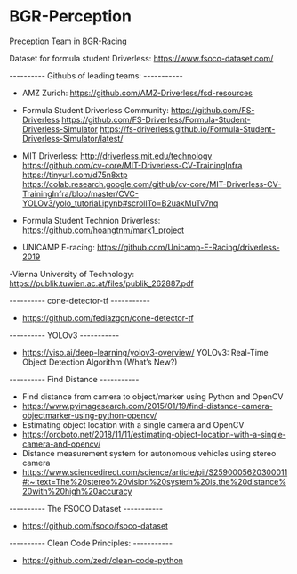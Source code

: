# BGR-Perception
Preception Team in BGR-Racing

Dataset for formula student Driverless:
https://www.fsoco-dataset.com/

----------   Githubs of leading teams:  -----------

- AMZ Zurich:
https://github.com/AMZ-Driverless/fsd-resources

- Formula Student Driverless Community:
https://github.com/FS-Driverless
https://github.com/FS-Driverless/Formula-Student-Driverless-Simulator
https://fs-driverless.github.io/Formula-Student-Driverless-Simulator/latest/

- MIT Driverless:
http://driverless.mit.edu/technology
https://github.com/cv-core/MIT-Driverless-CV-TrainingInfra
https://tinyurl.com/d75n8xtp
https://colab.research.google.com/github/cv-core/MIT-Driverless-CV-TrainingInfra/blob/master/CVC-YOLOv3/yolo_tutorial.ipynb#scrollTo=B2uakMuTv7nq

- Formula Student Technion Driverless:
https://github.com/hoangtnm/mark1_project

- UNICAMP E-racing:
https://github.com/Unicamp-E-Racing/driverless-2019

-Vienna University of Technology:
https://publik.tuwien.ac.at/files/publik_262887.pdf

----------   cone-detector-tf  -----------
- https://github.com/fediazgon/cone-detector-tf


----------   YOLOv3  -----------
- https://viso.ai/deep-learning/yolov3-overview/
YOLOv3: Real-Time Object Detection Algorithm (What’s New?)


----------   Find Distance  -----------
- Find distance from camera to object/marker using Python and OpenCV
- https://www.pyimagesearch.com/2015/01/19/find-distance-camera-objectmarker-using-python-opencv/
- Estimating object location with a single camera and OpenCV
- https://oroboto.net/2018/11/11/estimating-object-location-with-a-single-camera-and-opencv/
- Distance measurement system for autonomous vehicles using stereo camera
- https://www.sciencedirect.com/science/article/pii/S2590005620300011#:~:text=The%20stereo%20vision%20system%20is,the%20distance%20with%20high%20accuracy

----------   The FSOCO Dataset  -----------
 - https://github.com/fsoco/fsoco-dataset

----------   Clean Code Principles:  -----------
 - https://github.com/zedr/clean-code-python
